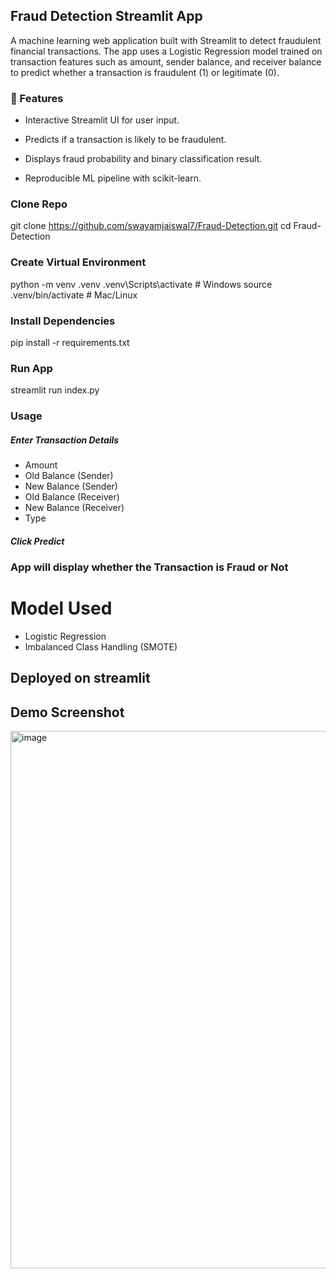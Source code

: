 
## Fraud Detection Streamlit App
A machine learning web application built with Streamlit to detect fraudulent financial transactions. The app uses a Logistic Regression model trained on transaction features such as amount, sender balance, and receiver balance to predict whether a transaction is fraudulent (1) or legitimate (0).
### 📌 Features

- Interactive Streamlit UI for user input.

- Predicts if a transaction is likely to be fraudulent.

- Displays fraud probability and binary classification result.

- Reproducible ML pipeline with scikit-learn.

### Clone Repo
git clone https://github.com/swayamjaiswal7/Fraud-Detection.git
cd Fraud-Detection

### Create Virtual Environment
python -m venv .venv
.venv\Scripts\activate   # Windows
source .venv/bin/activate # Mac/Linux

### Install Dependencies
pip install -r requirements.txt

### Run App
streamlit run index.py

### Usage
 ##### Enter Transaction Details
 - Amount
 - Old Balance (Sender)
 - New Balance (Sender)
 - Old Balance (Receiver)
 - New Balance (Receiver)
 - Type
 
 ##### Click Predict
 
 ### App will display whether the Transaction is Fraud or Not

 # Model Used
 
 - Logistic Regression
 - Imbalanced Class Handling (SMOTE)

 ## Deployed on streamlit

 ## Demo Screenshot
 <img width="786" height="860" alt="image" src="https://github.com/user-attachments/assets/163a5ef7-02c0-4313-bfaa-bd1394608a53" />


